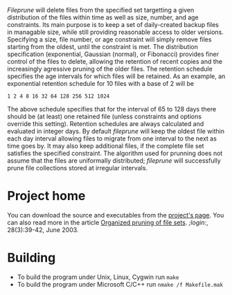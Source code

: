 _Fileprune_
will delete files from the specified set targetting a given distribution
of the files within time as well as size, number, and age constraints.
Its main purpose is to keep a set of daily-created backup files
in managable size,
while still providing reasonable access to older versions.
Specifying a size, file number, or age constraint will
simply remove files starting from the oldest, until the
constraint is met.
The distribution specification (exponential, Gaussian (normal), or Fibonacci)
provides finer control of the files to delete,
allowing the retention of recent copies and the increasingly
agressive pruning of the older files.
The retention schedule specifies the age intervals for which files
will be retained.
As an example, an exponential retention schedule for 10 files
with a base of 2 will be
```
1 2 4 8 16 32 64 128 256 512 1024
```
The above schedule specifies that for the interval of 65 to 128
days there should be (at least) one retained file (unless constraints
and options override this setting).
Retention schedules are always calculated and evaluated in integer days.
By default _fileprune_ will keep the oldest file within each day interval
allowing files to migrate from one interval to the next as time goes by.
It may also keep additional files, if the complete file set satisfies
the specified constraint.
The algorithm used for prunning does not assume that the files are
uniformally distributed;
_fileprune_ will successfully prune file collections stored at
irregular intervals.

# Project home
You can download the source and executables from the
[project's page](http://www.spinellis.gr/sw/unix/fileprune).
You can also read more in the article
[Organized pruning of file sets](http://www.spinellis.gr/pubs/trade/2003-login-prune/html/prune.html).  _;login:_, 28(3):39-42, June 2003.

# Building
* To build the program under Unix, Linux, Cygwin run ```make```
* To build the program under Microsoft C/C++ run ```nmake /f Makefile.mak```
